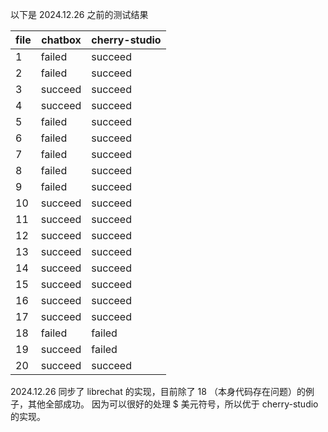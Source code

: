 以下是 2024.12.26 之前的测试结果

| file | chatbox | cherry-studio |
| ---- | -------- | ------------- |
| 1    | failed        | succeed            |
| 2    | failed        | succeed            |
| 3    | succeed        | succeed            |
| 4    | succeed        | succeed            |
| 5    | failed        | succeed            |
| 6    | failed        | succeed            |
| 7    | failed        | succeed            |
| 8    | failed        | succeed            |
| 9    | failed        | succeed            |
| 10    | succeed        | succeed            |
| 11    | succeed        | succeed            |
| 12    | succeed        | succeed            |
| 13    | succeed        | succeed            |
| 14    | succeed        | succeed            |
| 15    | succeed        | succeed            |
| 16    | succeed        | succeed            |
| 17    | succeed        | succeed            |
| 18    | failed        | failed            |
| 19    | succeed        | failed            |
| 20    | succeed        | succeed            |

2024.12.26 同步了 librechat 的实现，目前除了 18 （本身代码存在问题）的例子，其他全部成功。
因为可以很好的处理 $ 美元符号，所以优于 cherry-studio 的实现。
